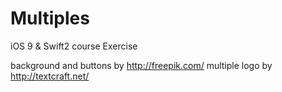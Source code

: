# Multiples
iOS 9 &amp; Swift2 course Exercise

background and buttons by http://freepik.com/
multiple logo by http://textcraft.net/